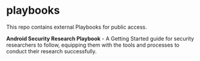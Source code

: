 # playbooks
This repo contains external Playbooks for public access.

**Android Security Research Playbook** - A Getting Started guide for security researchers to follow, equipping them with the tools and processes to conduct their research successfully.
